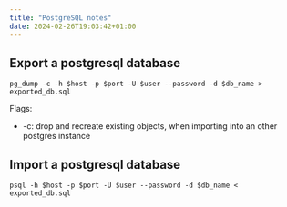 ```yaml
---
title: "PostgreSQL notes"
date: 2024-02-26T19:03:42+01:00
---
```


## Export a postgresql database

```terminal
pg_dump -c -h $host -p $port -U $user --password -d $db_name > exported_db.sql
```

Flags:
* -c: drop and recreate existing objects, when importing into an other postgres instance

## Import a postgresql database

```terminal
psql -h $host -p $port -U $user --password -d $db_name < exported_db.sql
```

